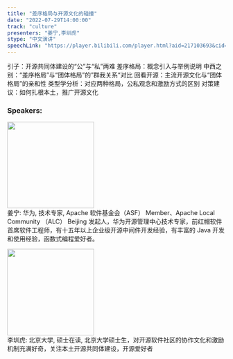 ```yaml
---
title: "差序格局与开源文化的碰撞"
date: "2022-07-29T14:00:00"
track: "culture"
presenters: "姜宁,李圳虎"
stype: "中文演讲"
speechLink: "https://player.bilibili.com/player.html?aid=217103693&cid=806217961&page=1"
---
```

引子：开源共同体建设的“公”与“私”两难
差序格局：概念引入与举例说明
中西之别：“差序格局”与“团体格局”的”群我关系“对比
回看开源：主流开源文化与“团体格局”的亲和性
类型学分析：对应两种格局，公私观念和激励方式的区别
对策建议：如何扎根本土，推广开源文化
 ### Speakers: 
 <img src="images/speaker/1130.png" width="200" /><br>姜宁: 华为, 技术专家, Apache 软件基金会（ASF） Member、Apache Local Community （ALC） Beijing 发起人，华为开源管理中心技术专家，前红帽软件首席软件工程师，有十五年以上企业级开源中间件开发经验，有丰富的 Java 开发和使用经验，函数式编程爱好者。

 <img src="images/speaker/1130_2.png" width="200" /><br>李圳虎: 北京大学, 硕士在读, 北京大学硕士生，对开源软件社区的协作文化和激励机制充满好奇，关注本土开源共同体建设，开源爱好者

 